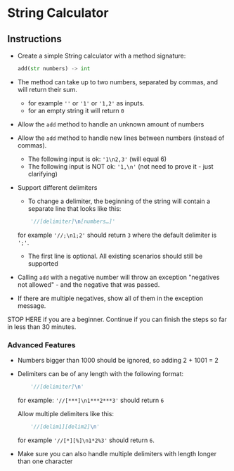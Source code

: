 # String Calculator

## Instructions

- Create a simple String calculator with a method signature:
    ```python
    add(str numbers) -> int
    ```

- The method can take up to two numbers, separated by commas, and will return their sum. 
    - for example `''` or `'1'` or `'1,2'` as inputs.
    - for an empty string it will return `0`

- Allow the `add` method to handle an unknown amount of numbers

- Allow the `add` method to handle new lines between numbers (instead of commas).
    - The following input is ok: `'1\n2,3'` (will equal 6)
    - The following input is NOT ok: `'1,\n'` (not need to prove it - just clarifying)

- Support different delimiters
    - To change a delimiter, the beginning of the string will contain a separate line that looks like this:
    ```python
        '//[delimiter]\n[numbers…]'
    ```
    for example `'//;\n1;2'` should return `3` where the default delimiter is `';'`.
    - The first line is optional. All existing scenarios should still be supported

- Calling `add` with a negative number will throw an exception "negatives not allowed" - and the negative that was passed.
- If there are multiple negatives, show all of them in the exception message.

STOP HERE if you are a beginner. Continue if you can finish the steps so far in less than 30 minutes.

### Advanced Features
- Numbers bigger than 1000 should be ignored, so adding 2 + 1001 = 2
- Delimiters can be of any length with the following format:
    ```python
        '//[delimiter]\n'
    ```
    for example: `'//[***]\n1***2***3'` should return `6`

    Allow multiple delimiters like this:
    ```python
        '//[delim1][delim2]\n'
    ```
    for example `'//[*][%]\n1*2%3'` should return `6`.
- Make sure you can also handle multiple delimiters with length longer than one character
